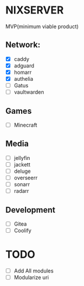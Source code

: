 # NIXSERVER
MVP(minimum viable product)
## Network:
  - [x] caddy
  - [x] adguard
  - [x] homarr
  - [x] authelia
  - [ ] Gatus
  - [ ] vaultwarden
## Games
  - [ ] Minecraft
## Media
  - [ ] jellyfin
  - [ ] jackett
  - [ ] deluge
  - [ ] overseerr
  - [ ] sonarr
  - [ ] radarr
## Development
  - [ ] Gitea
  - [ ] Coolify
# TODO
- [ ] Add All modules
- [ ] Modularize uri
